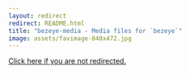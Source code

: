 ```yaml
---
layout: redirect
redirect: README.html
title: "bezeye-media - Media files for `bezeye`"
image: assets/favimage-840x472.jpg
---
```


<a href="{{ page.redirect }}">Click here if you are not redirected.</a>
